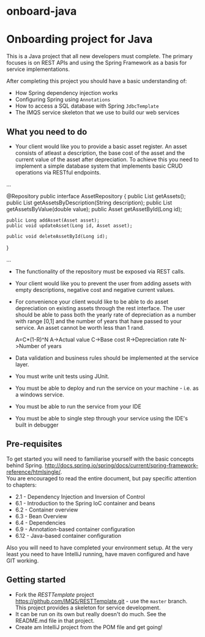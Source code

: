 # onboard-java
Onboarding project for Java
===========================

This is a Java project that all new developers must complete. The primary focuses is on REST APIs and using the Spring Framework as a basis for service implementations.

After completing this project you should have a basic understanding of:
 
* How Spring dependency injection works
* Configuring Spring using `Annotations`
* How to access a SQL database with Spring `JdbcTemplate`
* The IMQS service skeleton that we use to build our web services

What you need to do
-------------------

* Your client would like you to provide a basic asset register. An asset consists of atleast a description, 
  the base cost of the asset and the current value of the asset after depreciation. To achieve this you need to implement a simple database system that implements 
  basic CRUD operations via RESTful endpoints.

...

@Repository
public interface AssetRepository {
    public List<Asset> getAssets();
    public List<Asset> getAssetsByDescription(String description);
    public List<Asset> getAssetsByValue(double value);
    public Asset getAssetById(Long id);

    public Long addAsset(Asset asset);
    public void updateAsset(Long id, Asset asset);

    public void deleteAssetById(Long id);
}

...
 
* The functionality of the repository must be exposed via REST calls. 
* Your client would like you to prevent the user from adding assets with empty descriptions, negative cost and negative current values.
* For convenience your client would like to be able to do asset depreciation on existing assets through the rest interface. 
  The user should be able to pass both the yearly rate of depreciation as a number with range [0,1] and the number of years that have 
  passed to your service. An asset cannot be worth less than 1 rand.
  
  A=C*(1-R)^N
  A->Actual value
  C->Base cost
  R->Depreciation rate
  N->Number of years
  
* Data validation and business rules should be implemented at the service layer.
* You must write unit tests using JUnit. 
* You must be able to deploy and run the service on your machine - i.e. as a windows service.
* You must be able to run the service from your IDE
* You must be able to single step through your service using the IDE's built in debugger

Pre-requisites
----------------

To get started you will need to familiarise yourself with the basic concepts behind Spring. <http://docs.spring.io/spring/docs/current/spring-framework-reference/htmlsingle/>.  
You are encouraged to read the entire document, but pay specific attention to chapters:

* 2.1 - Dependency Injection and Inversion of Control
* 6.1 - Introduction to the Spring IoC container and beans
* 6.2 - Container overview
* 6.3 - Bean Overview
* 6.4 - Dependencies
* 6.9 - Annotation-based container configuration
* 6.12 - Java-based container configuration

Also you will need to have completed your environment setup. At the very least you need to have IntelliJ running, have maven configured and have GIT working.

Getting started
----------------
* Fork the *RESTTemplate* project <https://github.com/IMQS/RESTTemplate.git> - use the `master` branch. This project provides a skeleton for service development.
* It can be run on its own but really doesn't do much. See the README.md file in that project.
* Create am IntelliJ project from the POM file and get going!


